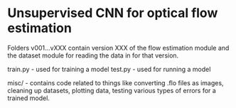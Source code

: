 # Unsupervised CNN for optical flow estimation

Folders v001...vXXX contain version XXX of the flow estimation module and the dataset module for reading the data in for that version.

train.py - used for training a model
test.py - used for running a model

misc/ - contains code related to things like converting .flo files as images, cleaning up datasets, plotting data, testing various types of errors for a trained model.
